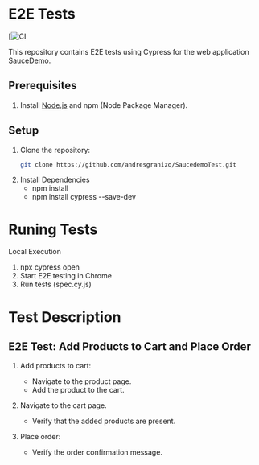 # E2E Tests

[![CI]()

This repository contains E2E tests using Cypress for the web application [SauceDemo](https://www.saucedemo.com).

## Prerequisites

1. Install [Node.js](https://nodejs.org/) and npm (Node Package Manager).

## Setup

1. Clone the repository:
   ```bash
   git clone https://github.com/andresgranizo/SaucedemoTest.git
2. Install Dependencies
   * npm install
   * npm install cypress --save-dev

# Runing Tests

Local Execution

1. npx cypress open
2. Start E2E testing in Chrome
3. Run tests (spec.cy.js)

# Test Description
## E2E Test: Add Products to Cart and Place Order
1. Add products to cart:
   * Navigate to the product page.
   * Add the product to the cart.

2. Navigate to the cart page.
   * Verify that the added products are present.

3. Place order:
   * Verify the order confirmation message.

